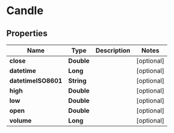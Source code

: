 # Candle

## Properties
Name | Type | Description | Notes
------------ | ------------- | ------------- | -------------
**close** | **Double** |  |  [optional]
**datetime** | **Long** |  |  [optional]
**datetimeISO8601** | **String** |  |  [optional]
**high** | **Double** |  |  [optional]
**low** | **Double** |  |  [optional]
**open** | **Double** |  |  [optional]
**volume** | **Long** |  |  [optional]
